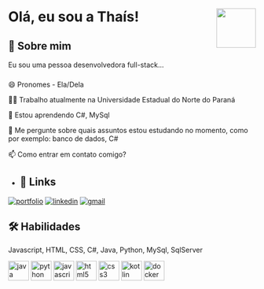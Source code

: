 

# Olá, eu sou a Thaís! <img align="right" height="80" src="https://i.imgflip.com/65efzo.gif"  />


## 🚀 Sobre mim
Eu sou uma pessoa desenvolvedora full-stack...
###
😄 Pronomes - Ela/Dela

👩‍💻 Trabalho atualmente na Universidade Estadual do Norte do Paraná

🧠 Estou aprendendo C#, MySql

💬 Me pergunte sobre quais assuntos estou estudando no momento, como por exemplo: banco de dados, C#

📫 Como entrar em contato comigo?


  
- ## 🔗 Links
[![portfolio](https://img.shields.io/badge/my_portfolio-000?style=for-the-badge&logo=ko-fi&logoColor=white)](https://bellatee.com.br/)
[![linkedin](https://img.shields.io/badge/linkedin-0A66C2?style=for-the-badge&logo=linkedin&logoColor=white)](https://www.linkedin.com/in/thais-alessandra-souza/)
[![gmail](https://img.shields.io/badge/gmail-0A66C2?style=for-the-badge&logo=gmail&logoColor=white)](mailto:taaysalessandra@gmail.com)




## 🛠 Habilidades
Javascript, HTML, CSS, C#, Java, Python, MySql, SqlServer
<div >
  
  
  <img src="https://cdn.jsdelivr.net/gh/devicons/devicon/icons/java/java-original-wordmark.svg" height="40" width="42" alt="java logo" />
  <img src="https://cdn.jsdelivr.net/gh/devicons/devicon/icons/python/python-original.svg" height="40" width="42" alt="python logo"  />
  <img src="https://cdn.jsdelivr.net/gh/devicons/devicon/icons/javascript/javascript-original.svg" height="40" width="42" alt="javascript logo"  />
  <img src="https://cdn.jsdelivr.net/gh/devicons/devicon/icons/html5/html5-original.svg" height="40" width="42" alt="html5 logo"  />
  <img src="https://cdn.jsdelivr.net/gh/devicons/devicon/icons/css3/css3-original.svg" height="40" width="42" alt="css3 logo"  />
  <img src="https://cdn.jsdelivr.net/gh/devicons/devicon/icons/kotlin/kotlin-original.svg"  height="40" width="42" alt="kotlin logo" />
  <img src="https://cdn.jsdelivr.net/gh/devicons/devicon/icons/docker/docker-original-wordmark.svg" height="40" width="42" alt="docker logo"/>
          
          
          
</div>




 

